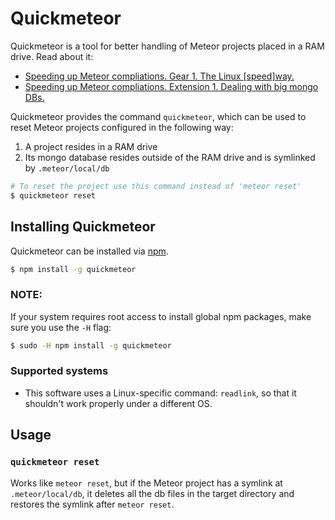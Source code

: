 # Quickmeteor

Quickmeteor is a tool for better handling of Meteor projects placed in a RAM drive. Read about it: 

- [Speeding up Meteor compliations. Gear 1. The Linux [speed]way.](http://www.solidmeteor.com/fasten-your-seatbelt-were-going-to-speed-up-a-meteor-gear-1-the-linux-speedway/)
- [Speeding up Meteor compliations. Extension 1. Dealing with big mongo DBs.](http://www.solidmeteor.com/fasten-your-seatbelt-were-going-to-speed-up-a-meteor-extension-1-dealing-with-big-mongo-dbs/)


Quickmeteor provides the command `quickmeteor`, which can be used to reset Meteor projects configured in the following way:

1. A project resides in a RAM drive
2. Its mongo database resides outside of the RAM drive and is symlinked by `.meteor/local/db`

``` sh
# To reset the project use this command instead of 'meteor reset'
$ quickmeteor reset
```

## Installing Quickmeteor

Quickmeteor can be installed via [npm](https://npmjs.org/).

``` sh
$ npm install -g quickmeteor
```

### NOTE:
If your system requires root access to install global npm packages, make sure you use the `-H` flag:

``` sh
$ sudo -H npm install -g quickmeteor
```

### Supported systems

- This software uses a Linux-specific command: `readlink`, so that it shouldn't work properly under a different OS.


## Usage

### `quickmeteor reset`

Works like `meteor reset`, but if the Meteor project has a symlink at `.meteor/local/db`, it deletes all the db files 
in the target directory and restores the symlink after `meteor reset`.